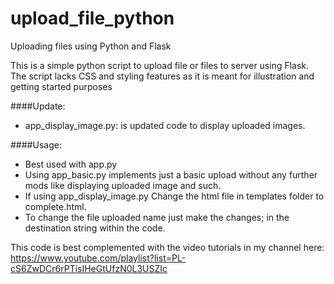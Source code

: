 # upload_file_python
Uploading files using Python and Flask

This is a simple python script to upload file or files to server using Flask.
The script lacks CSS and styling features as it is meant for illustration and getting started purposes

####Update:
- app_display_image.py: is updated code to display uploaded images. 

####Usage: 
- Best used with app.py
- Using app_basic.py implements just a basic upload without any further mods like displaying uploaded image and such.
- If using app_display_image.py Change the html file in templates folder to complete.html.
- To change the file uploaded name just make the changes; in the destination string within the code.

This code is best complemented with the video tutorials in my channel here: https://www.youtube.com/playlist?list=PL-cS6ZwDCr6rPTisIHeGtUfzN0L3USZIc


